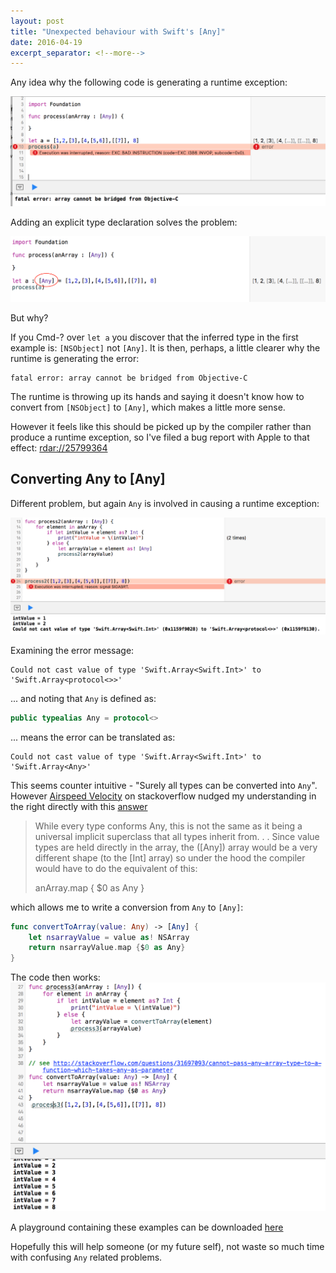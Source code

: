 ```yaml
---
layout: post
title: "Unexpected behaviour with Swift's [Any]"
date: 2016-04-19
excerpt_separator: <!--more-->
---
```

Any idea why the following code is generating a runtime exception:

![](/images/blog/2016-04-19-swift-any-arrays/any-array-exception.png)

Adding an explicit type declaration solves the problem:

![](/images/blog/2016-04-19-swift-any-arrays/any-array-no-exception.png)

But why?
<!--more-->
If you Cmd-? over `let a` you discover that the inferred type in the first example is: `[NSObject]` not `[Any]`. It is then, perhaps, a little clearer why the runtime is generating the error:

```
fatal error: array cannot be bridged from Objective-C
```
The runtime is throwing up its hands and saying it doesn't know how to convert  from `[NSObject]` to `[Any]`, which makes a little more sense.

However it feels like this should be picked up by the compiler rather than produce a runtime exception, so I've filed a bug report with Apple to that effect: [rdar://25799364](http://openradar.appspot.com/radar?id=6151575726718976)  

## Converting Any to [Any]

Different problem, but again `Any` is involved in causing a runtime exception:

![](/images/blog/2016-04-19-swift-any-arrays/any-to-any-array.png)

Examining the error message:

```
Could not cast value of type 'Swift.Array<Swift.Int>' to 'Swift.Array<protocol<>>'
```

... and noting that `Any` is defined as:

```swift
public typealias Any = protocol<>
```

... means the error can be translated as:

```
Could not cast value of type 'Swift.Array<Swift.Int>' to 'Swift.Array<Any>'
```

This seems counter intuitive - "Surely all types can be converted into `Any`". However [Airspeed Velocity](https://airspeedvelocity.net) on stackoverflow nudged my understanding in the right directly with this [answer](http://stackoverflow.com/questions/31697093/cannot-pass-any-array-type-to-a-function-which-takes-any-as-parameter#31698054)

> While every type conforms Any, this is not the same as it being a universal implicit superclass that all types inherit from.
> .
> .
> Since value types are held directly in the array, the ([Any]) array would be a very different shape (to the [Int] array) so under the hood the compiler would have to do the equivalent of this:
>
> anArray.map { $0 as Any }

which allows me to write a conversion from `Any` to `[Any]`:

```swift
func convertToArray(value: Any) -> [Any] {
    let nsarrayValue = value as! NSArray
    return nsarrayValue.map {$0 as Any}
}
```

The code then works:
![](/images/blog/2016-04-19-swift-any-arrays/any-to-any-array-2.png)

A playground containing these examples can be downloaded [here](/files/blog/2016-04-19-swift-any-arrays/[Any].playground.zip)

Hopefully this will help someone (or my future self), not waste so much time with confusing `Any` related problems.
